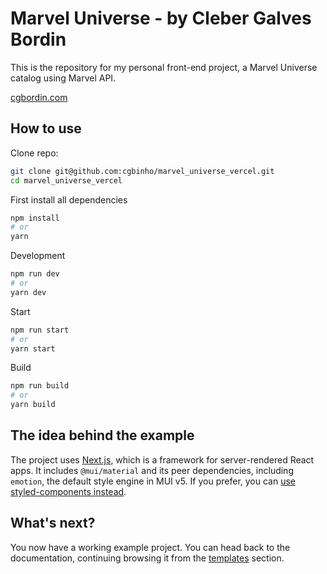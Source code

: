 # Marvel Universe - by Cleber Galves Bordin

This is the repository for my personal front-end project, a Marvel Universe catalog using Marvel API.

[cgbordin.com](https://www.cgbordin.com)

## How to use

Clone repo:
<!-- #default-branch-switch -->

```sh
git clone git@github.com:cgbinho/marvel_universe_vercel.git
cd marvel_universe_vercel
```

First install all dependencies
```bash
npm install
# or
yarn
```

Development
```bash
npm run dev
# or
yarn dev
```

Start
```bash
npm run start
# or
yarn start
```

Build
```bash
npm run build
# or
yarn build
```

## The idea behind the example

The project uses [Next.js](https://github.com/zeit/next.js), which is a framework for server-rendered React apps.
It includes `@mui/material` and its peer dependencies, including `emotion`, the default style engine in MUI v5. If you prefer, you can [use styled-components instead](https://mui.com/guides/interoperability/#styled-components).

## What's next?

<!-- #default-branch-switch -->

You now have a working example project.
You can head back to the documentation, continuing browsing it from the [templates](https://mui.com/getting-started/templates/) section.
